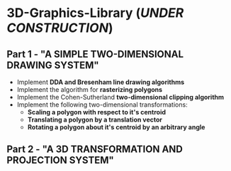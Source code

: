 # 3D-Graphics-Library (*UNDER CONSTRUCTION*)

## Part 1 - "A SIMPLE TWO-DIMENSIONAL DRAWING SYSTEM"

- Implement **DDA and Bresenham line drawing algorithms**
- Implement the algorithm for **rasterizing polygons**
- Implement the Cohen-Sutherland **two-dimensional clipping algorithm**
- Implement the following two-dimensional transformations:
   - **Scaling a polygon with respect to it's centroid**
   - **Translating a polygon by a translation vector**
   - **Rotating a polygon about it's centroid by an arbitrary angle**

## Part 2 - "A 3D TRANSFORMATION AND PROJECTION SYSTEM"
